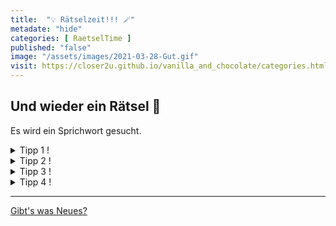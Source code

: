 ```yaml
--- 
title:  "💡 Rätselzeit!!! 🪄"
metadate: "hide"
categories: [ RaetselTime ]
published: "false"
image: "/assets/images/2021-03-28-Gut.gif"
visit: https://closer2u.github.io/vanilla_and_chocolate/categories.html#raetseltime
---
```


## Und wieder ein Rätsel 👀
Es wird ein Sprichwort gesucht.

<details><summary> Tipp 1 ! </summary>
 <p align="center"> Wie oft kommt das Adjektiv vor? </p>
</details>

<details><summary> Tipp 2 ! </summary>
 <p align="center"> Für das vollständige Sprichwort fehlt noch ein Substantiv. </p>
</details>

<details><summary> Tipp 3 ! </summary>
 <p align="center"> Theoretisch müsste an das Adjektiv noch die Endung -en.  </p>
</details>

<details><summary> Tipp 4 ! </summary>
 <p align="center"> Das fehlende Substantiv ist "Dinge". </p>
</details>

***

[Gibt's was Neues?](https://github.com/Closer2U)